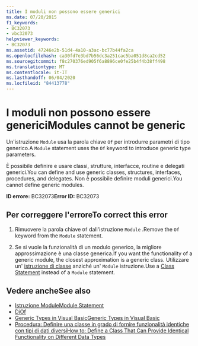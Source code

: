 ```yaml
---
title: I moduli non possono essere generici
ms.date: 07/20/2015
f1_keywords:
- BC32073
- vbc32073
helpviewer_keywords:
- BC32073
ms.assetid: 47246e2b-51d4-4a10-a3ac-bc77b44fa2ca
ms.openlocfilehash: ca30fd7e3bd7b56dc3a251cac5ba051d8ca2cd52
ms.sourcegitcommit: f8c270376ed905f6a8896ce0fe25b4f4b38ff498
ms.translationtype: MT
ms.contentlocale: it-IT
ms.lasthandoff: 06/04/2020
ms.locfileid: "84413778"
---
```

# <a name="modules-cannot-be-generic"></a><span data-ttu-id="02d64-102">I moduli non possono essere generici</span><span class="sxs-lookup"><span data-stu-id="02d64-102">Modules cannot be generic</span></span>
<span data-ttu-id="02d64-103">Un'istruzione `Module` usa la parola chiave `Of` per introdurre parametri di tipo generico.</span><span class="sxs-lookup"><span data-stu-id="02d64-103">A `Module` statement uses the `Of` keyword to introduce generic type parameters.</span></span>  
  
 <span data-ttu-id="02d64-104">È possibile definire e usare classi, strutture, interfacce, routine e delegati generici.</span><span class="sxs-lookup"><span data-stu-id="02d64-104">You can define and use generic classes, structures, interfaces, procedures, and delegates.</span></span> <span data-ttu-id="02d64-105">Non è possibile definire moduli generici.</span><span class="sxs-lookup"><span data-stu-id="02d64-105">You cannot define generic modules.</span></span>  
  
 <span data-ttu-id="02d64-106">**ID errore:** BC32073</span><span class="sxs-lookup"><span data-stu-id="02d64-106">**Error ID:** BC32073</span></span>  
  
## <a name="to-correct-this-error"></a><span data-ttu-id="02d64-107">Per correggere l'errore</span><span class="sxs-lookup"><span data-stu-id="02d64-107">To correct this error</span></span>  
  
1. <span data-ttu-id="02d64-108">Rimuovere la parola chiave `Of` dall'istruzione `Module` .</span><span class="sxs-lookup"><span data-stu-id="02d64-108">Remove the `Of` keyword from the `Module` statement.</span></span>  
  
2. <span data-ttu-id="02d64-109">Se si vuole la funzionalità di un modulo generico, la migliore approssimazione è una classe generica.</span><span class="sxs-lookup"><span data-stu-id="02d64-109">If you want the functionality of a generic module, the closest approximation is a generic class.</span></span> <span data-ttu-id="02d64-110">Utilizzare un' [istruzione di classe](../language-reference/statements/class-statement.md) anziché un' `Module` istruzione.</span><span class="sxs-lookup"><span data-stu-id="02d64-110">Use a [Class Statement](../language-reference/statements/class-statement.md) instead of a `Module` statement.</span></span>  
  
## <a name="see-also"></a><span data-ttu-id="02d64-111">Vedere anche</span><span class="sxs-lookup"><span data-stu-id="02d64-111">See also</span></span>

- [<span data-ttu-id="02d64-112">Istruzione Module</span><span class="sxs-lookup"><span data-stu-id="02d64-112">Module Statement</span></span>](../language-reference/statements/module-statement.md)
- [<span data-ttu-id="02d64-113">Di</span><span class="sxs-lookup"><span data-stu-id="02d64-113">Of</span></span>](../language-reference/statements/of-clause.md)
- [<span data-ttu-id="02d64-114">Generic Types in Visual Basic</span><span class="sxs-lookup"><span data-stu-id="02d64-114">Generic Types in Visual Basic</span></span>](../programming-guide/language-features/data-types/generic-types.md)
- [<span data-ttu-id="02d64-115">Procedura: Definire una classe in grado di fornire funzionalità identiche con tipi di dati diversi</span><span class="sxs-lookup"><span data-stu-id="02d64-115">How to: Define a Class That Can Provide Identical Functionality on Different Data Types</span></span>](../programming-guide/language-features/data-types/how-to-define-a-class-that-can-provide-identical-functionality.md)

